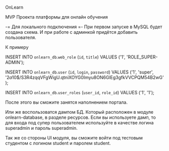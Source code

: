 OnLearn

MVP Проекта платформы для онлайн обучения

-= Для локального подключения =-
При первом запуске в MySQL будет создана схема. И при работе с админкой придётся добавить пользователя.

К примеру 

INSERT INTO `onlearn_db`.`web_role` (`id`, `title`) VALUES ('1', 'ROLE_SUPER-ADMIN');

INSERT INTO `onlearn_db`.`user` (`id`, `login`, `password`) VALUES ('1', 'super', '$2a$10$/S3R4zqqVFgWigU.qtniXOYG0Imyu8ON6GlEg3gfkVVCPQM54B2wG');

INSERT INTO `onlearn_db`.`user_roles` (`user_id`, `role_id`) VALUES ('1', '1');

После этого вы сможите занятся наполнением портала.

Или же воспользоватся дампом БД. Который расположен в модуле onlearn-database, в разделе ресурсов.
Если вы используете дамп, то для входа под супер пользователем используйте в качестве логина superadmin и пароль superadmin.

Так же со стороны UI модуля, вы сможите войти под тестовым студентом с логином student и паролем student.
